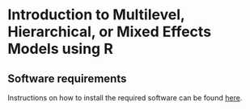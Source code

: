 # Introduction to Multilevel, Hierarchical, or Mixed Effects Models using R

## Software requirements

Instructions on how to install the required software can be found [here](software.md).
